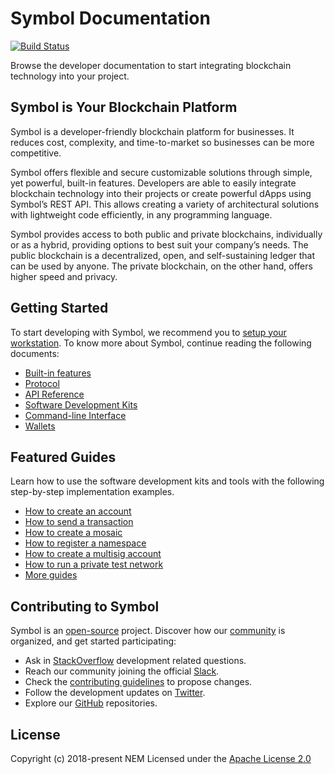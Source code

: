 # Symbol Documentation

[![Build Status](https://travis-ci.com/nemtech/symbol-docs.svg?branch=master)](https://travis-ci.com/nemtech/symbol-docs)

Browse the developer documentation to start integrating blockchain technology into your project.

## Symbol is Your Blockchain Platform

Symbol is a developer-friendly blockchain platform for businesses.
It reduces cost, complexity, and time-to-market so businesses can be more competitive.

Symbol offers flexible and secure customizable solutions through simple, yet powerful, built-in features.
Developers are able to easily integrate blockchain technology into their projects or create powerful dApps using Symbol’s REST API.
This allows creating a variety of architectural solutions with lightweight code efficiently, in any programming language.

Symbol provides access to both public and private blockchains, individually or as a hybrid, providing options to best suit your company’s needs.
The public blockchain is a decentralized, open, and self-sustaining ledger that can be used by anyone.
The private blockchain, on the other hand, offers higher speed and privacy.

## Getting Started

To start developing with Symbol, we recommend you to  [setup your workstation](https://nemtech.github.io/getting-started/setup-workstation.html).
To know more about Symbol, continue reading the following documents:

* [Built-in features](https://nemtech.github.io/concepts/account.html)
* [Protocol](https://nemtech.github.io/concepts/cryptography.html)
* [API Reference](https://nemtech.github.io/api.html)
* [Software Development Kits](https://nemtech.github.io/sdk.html)
* [Command-line Interface](https://nemtech.github.io/wallets.html)
* [Wallets](https://nemtech.github.io/wallets.html)

## Featured Guides

Learn how to use the software development kits and tools with the following step-by-step implementation examples.

* [How to create an account](https://nemtech.github.io/guides/account/creating-an-account.html)
* [How to send a transaction](https://nemtech.github.io/guides/transfer/sending-a-transfer-transaction.html)
* [How to create a mosaic](https://nemtech.github.io/guides/mosaic/creating-a-mosaic.html)
* [How to register a namespace](https://nemtech.github.io/guides/namespace/registering-a-namespace.html)
* [How to create a multisig account](https://nemtech.github.io/guides/multisig/creating-a-multisig-account.html)
* [How to run a private test network](https://nemtech.github.io/guides/network/creating-a-private-test-net.html)
* [More guides](https://nemtech.github.io/guides/category.html)

## Contributing to Symbol

Symbol is an [open-source](https://github.com/nemtech) project. Discover how our [community](https://github.com/nemtech/community/) is organized, and get started participating:

*  Ask in [StackOverflow](https://stackoverflow.com/tags/nem/) development related questions.
*  Reach our community joining the official [Slack](https://join.slack.com/t/nem2/shared_invite/enQtMzY4MDc2NTg0ODgyLWZmZWRiMjViYTVhZjEzOTA0MzUyMTA1NTA5OWQ0MWUzNTA4NjM5OTJhOGViOTBhNjkxYWVhMWRiZDRkOTE0YmU).
*  Check the [contributing guidelines](https://nemtech.github.io/guidelines/suggesting-changes.html) to propose changes.
*  Follow the development updates on [Twitter](https://twitter.com/NEMofficial).
*  Explore our [GitHub](https://github.com/nemtech) repositories.

## License

Copyright (c) 2018-present NEM 
Licensed under the [Apache License 2.0](https://github.com/nemtech/symbol-docs/blob/master/LICENSE)
